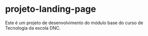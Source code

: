 # projeto-landing-page
Este é um projeto de desenvolvimento do módulo base do curso de Tecnologia da escola DNC.
